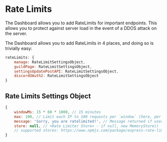 # Rate Limits

The Dashboard allows you to add RateLimits for important endpoints. This allows you to protect against server load in the event of a DDOS attack on the server.

The Dashboard allows you to add RateLimits in 4 places, and doing so is trivially easy:

```js
rateLimits: {
    manage: RateLimitSettingsObject, 
    guildPage: RateLimitSettingsObject,
    settingsUpdatePostAPI: RateLimitSettingsObject,
    discordOAuth2: RateLimitSettingsObject
}
```

## Rate Limits Settings Object

```js
{
    windowMs: 15 * 60 * 1000, // 15 minutes
    max: 100, // Limit each IP to 100 requests per `window` (here, per 15 minutes)
    message: 'Sorry, you are ratelimited!', // Message returned if user should be rate limited, could be also JSON/HTML
    store: null, // <Rate Limiter Store> - if null, new MemoryStore()
    // supported stores: https://www.npmjs.com/package/express-rate-limit#store
}
```
